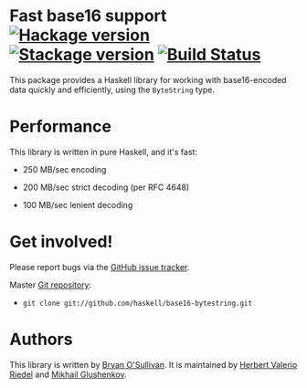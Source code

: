 # Fast base16 support [![Hackage version](https://img.shields.io/hackage/v/base16-bytestring.svg?label=Hackage)](https://hackage.haskell.org/package/base16-bytestring) [![Stackage version](https://www.stackage.org/package/base16-bytestring/badge/lts?label=Stackage)](https://www.stackage.org/package/base16-bytestring) [![Build Status](https://secure.travis-ci.org/haskell/base16-bytestring.svg?branch=master)](http://travis-ci.org/haskell/base16-bytestring)

This package provides a Haskell library for working with base16-encoded
data quickly and efficiently, using the `ByteString` type.


# Performance

This library is written in pure Haskell, and it's fast:

* 250 MB/sec encoding

* 200 MB/sec strict decoding (per RFC 4648)

* 100 MB/sec lenient decoding


# Get involved!

Please report bugs via the
[GitHub issue tracker](http://github.com/haskell/base16-bytestring).

Master [Git repository](http://github.com/haskell/base16-bytestring):

* `git clone git://github.com/haskell/base16-bytestring.git`


# Authors

This library is written by [Bryan O'Sullivan](mailto:bos@serpentine.com). It
is maintained by [Herbert Valerio Riedel](mailto:hvr@gnu.org) and [Mikhail
Glushenkov](mailto:mikhail.glushenkov@gmail.com).
